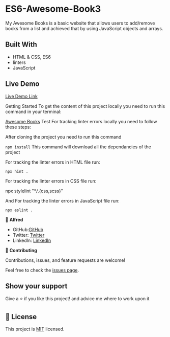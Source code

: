 [](https://img.shields.io/badge/Microverse-blueviolet)

# ES6-Awesome-Book3

My Awesome Books is a basic website that allows users to add/remove books from a list and achieved that by using JavaScript objects and arrays.

## Built With

- HTML & CSS, ES6
- linters
- JavaScript

## Live Demo

[Live Demo Link](https://alfredbis29.github.io/ES6-Awesome-Book3/)

Getting Started
To get the content of this project locally you need to run this command in your terminal:

[Awesome Books](git@github.com:Alfredbis29/ES6-Awesome-Book3.git)
Test For tracking linter errors locally you need to follow these steps:

After cloning the project you need to run this command

`npm install` This command will download all the dependancies of the project

For tracking the linter errors in HTML file run:

`npx hint .`

For tracking the linter errors in CSS file run:

npx stylelint "\*_/_.{css,scss}"

And For tracking the linter errors in JavaScript file run:

`npx eslint .`

👤 **Alfred**

- GitHub:[GitHub](https://github.com/Alfredbis29)
- Twitter: [Twitter](https://twitter.com/AlfredBisimwa1)
- LinkedIn: [LinkedIn](https://www.linkedin.com/in/kalumuna-bisimwa-0501a81a8/)

🤝 **Contributing**

Contributions, issues, and feature requests are welcome!

Feel free to check the [issues page](git@github.com:Alfredbis29/ES6-Awesome-Book3.git/issue).

## Show your support

Give a ⭐️ if you like this project! and advice me where to work upon it

## 📝 License

This project is [MIT](./MIT.md) licensed.
